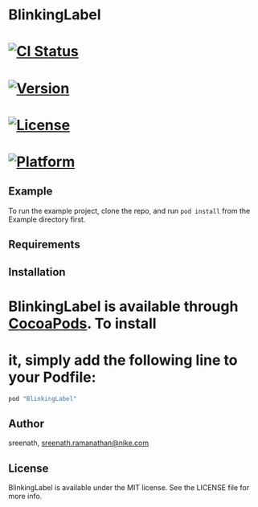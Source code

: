 # BlinkingLabel

# [![CI Status](http://img.shields.io/travis/sreenath/BlinkingLabel.svg?style=flat)](https://travis-ci.org/sreenath/BlinkingLabel)
# [![Version](https://img.shields.io/cocoapods/v/BlinkingLabel.svg?style=flat)](http://cocoapods.org/pods/BlinkingLabel)
# [![License](https://img.shields.io/cocoapods/l/BlinkingLabel.svg?style=flat)](http://cocoapods.org/pods/BlinkingLabel)
# [![Platform](https://img.shields.io/cocoapods/p/BlinkingLabel.svg?style=flat)](http://cocoapods.org/pods/BlinkingLabel)

## Example

To run the example project, clone the repo, and run `pod install` from the Example directory first.

## Requirements

## Installation

# BlinkingLabel is available through [CocoaPods](http://cocoapods.org). To install
# it, simply add the following line to your Podfile:

```ruby
pod "BlinkingLabel"
```

## Author

sreenath, sreenath.ramanathan@nike.com

## License

BlinkingLabel is available under the MIT license. See the LICENSE file for more info.

